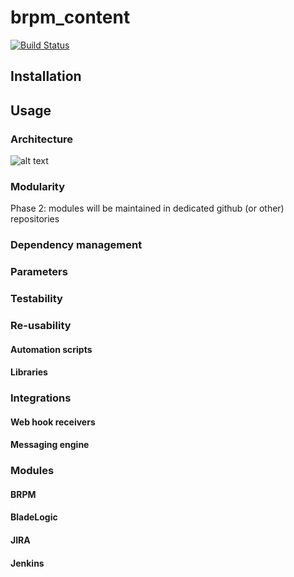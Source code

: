 # brpm_content

[![Build Status](https://travis-ci.org/BMC-RLM/brpm_content.svg?branch=master)](https://travis-ci.org/BMC-RLM/brpm_content)

## Installation


## Usage

### Architecture
![alt text](https://github.com/bmc-rlm/brpm-content/blob/master/architecture.png "architecture")

### Modularity

Phase 2: modules will be maintained in dedicated github (or other) repositories

### Dependency management

### Parameters

### Testability

### Re-usability
#### Automation scripts
#### Libraries

### Integrations
#### Web hook receivers
#### Messaging engine

### Modules
#### BRPM   
#### BladeLogic
#### JIRA
#### Jenkins


